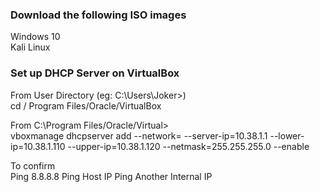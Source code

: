 ### Download the following ISO images
Windows 10\
Kali Linux




### Set up DHCP Server on VirtualBox
From User Directory (eg: C:\Users\Joker>) \
cd / Program Files/Oracle/VirtualBox

From C:\Program Files/Oracle/Virtual> \
vboxmanage dhcpserver add --network=<Internal Server Name> --server-ip=10.38.1.1 --lower-ip=10.38.1.110 --upper-ip=10.38.1.120 --netmask=255.255.255.0 --enable

To confirm \
Ping 8.8.8.8
Ping Host IP
Ping Another Internal IP


